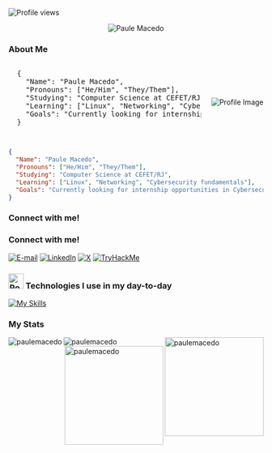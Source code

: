 
<!-- Contador de acessos -->
![Profile views](https://komarev.com/ghpvc/?username=paulemacedo&label=Profile%20views&color=orange&style=flat)


<p align="center">
  <img src="https://readme-typing-svg.demolab.com?font=Fira+Code&weight=600&size=25&pause=1000&color=f44d53&random=false&width=450&height=40&lines=Hi%2C+I+am+Paule+Macedo!;I'm+a+Cybersecurity+Enthusiast;I+am+a+Software+Developer" alt="Paule Macedo">
</p>


<!-- Nome e Profissão -->

### About Me

<div style="display: flex; align-items: center;">
  <pre style="flex: 1;">
  {
    "Name": "Paule Macedo",
    "Pronouns": ["He/Him", "They/Them"],
    "Studying": "Computer Science at CEFET/RJ",
    "Learning": ["Linux", "Networking", "Cybersecurity fundamentals"],
    "Goals": "Currently looking for internship opportunities in Cybersecurity"
  }
  </pre>
  <img src="https://via.placeholder.com/150" alt="Profile Image" style="margin-left: 20px;" />
</div>





``` Json
{
  "Name": "Paule Macedo",
  "Pronouns": ["He/Him", "They/Them"],
  "Studying": "Computer Science at CEFET/RJ",
  "Learning": ["Linux", "Networking", "Cybersecurity fundamentals"],
  "Goals": "Currently looking for internship opportunities in Cybersecurity"
}
```

<!-- Networking -->
### Connect with me! 
### Connect with me!

<!--
[![E-mail](https://go-skill-icons.vercel.app/api/icons?i=outlook)](mailto:paulo.macedo@aluno.cefet-rj.br)
[![LinkedIn](https://go-skill-icons.vercel.app/api/icons?i=linkedin)](https://www.linkedin.com/in/paulemacedo/)
[![x](https://go-skill-icons.vercel.app/api/icons?i=x)](https://twitter.com/Paulemacedo)
-->

[![E-mail](https://img.shields.io/badge/Proton%20Mail-6D4AFF?logo=protonmail&logoColor=fff)](mailto:pauledev@proton.me)
[![LinkedIn](https://img.shields.io/badge/LinkedIn-0A66C2?logo=linkedin&logoColor=fff)](https://www.linkedin.com/in/paulemacedo/)
[![X](https://img.shields.io/badge/X-%23000000.svg?logo=X&logoColor=white)](https://twitter.com/Paulemacedo)
[![TryHackMe](https://img.shields.io/badge/TryHackMe-740a0a.svg?logo=TryHackMe&logoColor=white)](https://tryhackme.com/p/paulemacedo)



<!-- Skills & Tools -->
### <img src="https://raw.githubusercontent.com/Tarikul-Islam-Anik/Animated-Fluent-Emojis/master/Emojis/Travel%20and%20places/Rocket.png" alt="Rocket" width="30" height="30" /> Technologies I use in my day-to-day
[![My Skills](https://skillicons.dev/icons?i=py,linux,kali,html,css,js,github,git,figma,c,cpp,java,lua&perline=40)](https://skillicons.dev) 



### My Stats 
<!-- Contador de Streaks -->
<img align="left" src="https://github-readme-streak-stats.herokuapp.com/?user=paulemacedo&card_width=440&theme=tokyonight-duo" alt="paulemacedo"/>
<!-- Most used Languages -->
<img height=195 align="right" src="https://github-readme-stats.vercel.app/api/top-langs?username=paulemacedo&theme=tokyonight&show_icons=true&locale=en&layout=compact" alt="paulemacedo" />

<!-- Contador de Streaks --> 
<img align="left" src="https://github-readme-streak-stats.herokuapp.com/?user=paulemacedo&card_width=440&theme=tokyonight-duo" alt="paulemacedo"/> 
<!-- Most used Languages --> 
<img height=195 align="right" src="https://github-readme-stats.vercel.app/api/top-langs?username=paulemacedo&theme=tokyonight&show_icons=true&locale=en&layout=compact" alt="paulemacedo" />